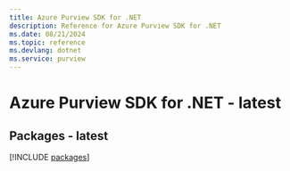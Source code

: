 ```yaml
---
title: Azure Purview SDK for .NET
description: Reference for Azure Purview SDK for .NET
ms.date: 08/21/2024
ms.topic: reference
ms.devlang: dotnet
ms.service: purview
---
```

# Azure Purview SDK for .NET - latest
## Packages - latest
[!INCLUDE [packages](purview-index.md)]